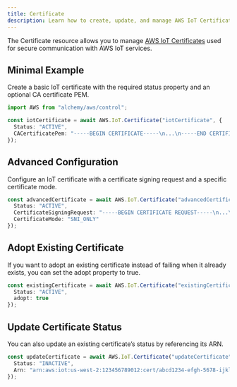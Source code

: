 ```yaml
---
title: Certificate
description: Learn how to create, update, and manage AWS IoT Certificates using Alchemy Cloud Control.
---
```


The Certificate resource allows you to manage [AWS IoT Certificates](https://docs.aws.amazon.com/iot/latest/userguide/) used for secure communication with AWS IoT services.

## Minimal Example

Create a basic IoT certificate with the required status property and an optional CA certificate PEM.

```ts
import AWS from "alchemy/aws/control";

const iotCertificate = await AWS.IoT.Certificate("iotCertificate", {
  Status: "ACTIVE",
  CACertificatePem: "-----BEGIN CERTIFICATE-----\n...\n-----END CERTIFICATE-----"
});
```

## Advanced Configuration

Configure an IoT certificate with a certificate signing request and a specific certificate mode.

```ts
const advancedCertificate = await AWS.IoT.Certificate("advancedCertificate", {
  Status: "ACTIVE",
  CertificateSigningRequest: "-----BEGIN CERTIFICATE REQUEST-----\n...\n-----END CERTIFICATE REQUEST-----",
  CertificateMode: "SNI_ONLY"
});
```

## Adopt Existing Certificate

If you want to adopt an existing certificate instead of failing when it already exists, you can set the adopt property to true.

```ts
const existingCertificate = await AWS.IoT.Certificate("existingCertificate", {
  Status: "ACTIVE",
  adopt: true
});
```

## Update Certificate Status

You can also update an existing certificate’s status by referencing its ARN.

```ts
const updateCertificate = await AWS.IoT.Certificate("updateCertificate", {
  Status: "INACTIVE",
  Arn: "arn:aws:iot:us-west-2:123456789012:cert/abcd1234-efgh-5678-ijkl-mnopqrstuv"
});
```
